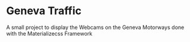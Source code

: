 # Geneva Traffic

A small project to display the Webcams on the Geneva Motorways done with the Materializecss Framework
